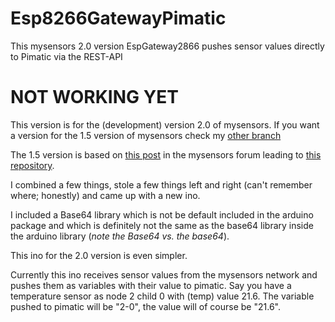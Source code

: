 # Esp8266GatewayPimatic
This mysensors 2.0 version EspGateway2866 pushes sensor values directly to Pimatic via the REST-API

# NOT WORKING YET

This version is for the (development) version 2.0 of mysensors. If you want a version for the 1.5 version of mysensors
check my [other branch](https://github.com/hvdwolf/Esp8266GatewayPimatic/tree/master) 

The 1.5 version is based on [this post](https://forum.mysensors.org/topic/3098/esp8266-as-wifi-gateway-that-posts-to-thingspeak) 
in the mysensors forum leading to [this repository](https://github.com/Lendog/Mysensors-ESP8266-Wifi-gateway-post-to-thingspeak).

I combined a few things, stole a few things left and right (can't remember where; honestly) and came up with a new ino.

I included a Base64 library which is not be default included in the arduino package and which is definitely not the same as 
the base64 library inside the arduino library (*note the Base64 vs. the base64*).

This ino for the 2.0 version is even simpler.


Currently this ino receives sensor values from the mysensors network and pushes them as variables with their value to
pimatic. Say you have a temperature sensor as node 2 child 0 with (temp) value 21.6. The variable pushed to pimatic will be 
"2-0", the value will of course be "21.6".
